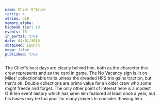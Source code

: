 ```yaml
---
name: Chief O'Brien
rarity: 4
series: ds9
memory_alpha:
bigbook_tier: 10
events: 15
in_portal: true
date: 01/01/2016
obtained: Launch
mega: false
published: true
---
```


The Chief's best days are clearly behind him, both as the character this crew represents and as the card in game. The No Vacancy sign is lit on Miles' collectionable traits unless the dreaded HFS trio gains traction, but that's ok. Double collections are primo value for an older crew who some might freeze and forget. The only other point of interest here is a modest O'Brien event history which has seen him featured at least once a year, but his bases may be too poor for many players to consider thawing him.
